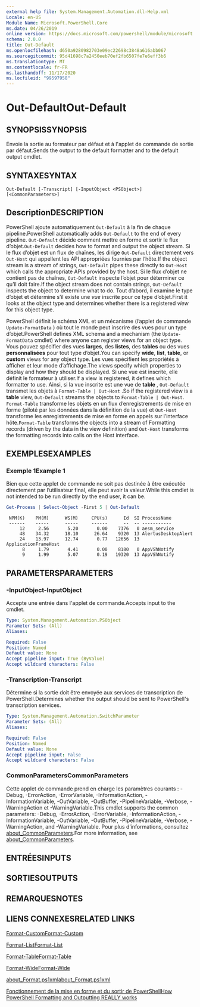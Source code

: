 ```yaml
---
external help file: System.Management.Automation.dll-Help.xml
Locale: en-US
Module Name: Microsoft.PowerShell.Core
ms.date: 04/26/2019
online version: https://docs.microsoft.com/powershell/module/microsoft.powershell.core/out-default?view=powershell-7.2&WT.mc_id=ps-gethelp
schema: 2.0.0
title: Out-Default
ms.openlocfilehash: d650a9280982703e09ec22698c3848a616abb067
ms.sourcegitcommit: 95d41698c7a2450eeb70ef2fb6507fe7e6eff3b6
ms.translationtype: MT
ms.contentlocale: fr-FR
ms.lasthandoff: 11/17/2020
ms.locfileid: "99597958"
---
```

# <span data-ttu-id="0c84d-102">Out-Default</span><span class="sxs-lookup"><span data-stu-id="0c84d-102">Out-Default</span></span>

## <span data-ttu-id="0c84d-103">SYNOPSIS</span><span class="sxs-lookup"><span data-stu-id="0c84d-103">SYNOPSIS</span></span>
<span data-ttu-id="0c84d-104">Envoie la sortie au formateur par défaut et à l'applet de commande de sortie par défaut.</span><span class="sxs-lookup"><span data-stu-id="0c84d-104">Sends the output to the default formatter and to the default output cmdlet.</span></span>

## <span data-ttu-id="0c84d-105">SYNTAXE</span><span class="sxs-lookup"><span data-stu-id="0c84d-105">SYNTAX</span></span>

```
Out-Default [-Transcript] [-InputObject <PSObject>] [<CommonParameters>]
```

## <span data-ttu-id="0c84d-106">Description</span><span class="sxs-lookup"><span data-stu-id="0c84d-106">DESCRIPTION</span></span>

<span data-ttu-id="0c84d-107">PowerShell ajoute automatiquement `Out-Default` à la fin de chaque pipeline.</span><span class="sxs-lookup"><span data-stu-id="0c84d-107">PowerShell automatically adds `Out-Default` to the end of every pipeline.</span></span> <span data-ttu-id="0c84d-108">`Out-Default` décide comment mettre en forme et sortir le flux d’objet.</span><span class="sxs-lookup"><span data-stu-id="0c84d-108">`Out-Default` decides how to format and output the object stream.</span></span> <span data-ttu-id="0c84d-109">Si le flux d’objet est un flux de chaînes, les dirige `Out-Default` directement vers `Out-Host` qui appellent les API appropriées fournies par l’hôte.</span><span class="sxs-lookup"><span data-stu-id="0c84d-109">If the object stream is a stream of strings, `Out-Default` pipes these directly to `Out-Host` which calls the appropriate APIs provided by the host.</span></span> <span data-ttu-id="0c84d-110">Si le flux d’objet ne contient pas de chaînes, `Out-Default` inspecte l’objet pour déterminer ce qu’il doit faire.</span><span class="sxs-lookup"><span data-stu-id="0c84d-110">If the object stream does not contain strings, `Out-Default` inspects the object to determine what to do.</span></span>
<span data-ttu-id="0c84d-111">Tout d’abord, il examine le type d’objet et détermine s’il existe une _vue_ inscrite pour ce type d’objet.</span><span class="sxs-lookup"><span data-stu-id="0c84d-111">First it looks at the object type and determines whether there is a registered _view_ for this object type.</span></span>

<span data-ttu-id="0c84d-112">PowerShell définit le schéma XML et un mécanisme (l’applet de commande `Update-FormatData` ) où tout le monde peut inscrire des vues pour un type d’objet.</span><span class="sxs-lookup"><span data-stu-id="0c84d-112">PowerShell defines XML schema and a mechanism (the `Update-FormatData` cmdlet) where anyone can register views for an object type.</span></span> <span data-ttu-id="0c84d-113">Vous pouvez spécifier des vues **larges**, des **listes**, des **tables** ou des vues **personnalisées** pour tout type d’objet.</span><span class="sxs-lookup"><span data-stu-id="0c84d-113">You can specify **wide**, **list**, **table**, or **custom** views for any object type.</span></span> <span data-ttu-id="0c84d-114">Les vues spécifient les propriétés à afficher et leur mode d’affichage.</span><span class="sxs-lookup"><span data-stu-id="0c84d-114">The views specify which properties to display and how they should be displayed.</span></span> <span data-ttu-id="0c84d-115">Si une vue est inscrite, elle définit le formateur à utiliser.</span><span class="sxs-lookup"><span data-stu-id="0c84d-115">If a view is registered, it defines which formatter to use.</span></span> <span data-ttu-id="0c84d-116">Ainsi, si la vue inscrite est une vue de **table** , `Out-Default` transmet les objets à `Format-Table | Out-Host` .</span><span class="sxs-lookup"><span data-stu-id="0c84d-116">So if the registered view is a **table** view, `Out-Default` streams the objects to `Format-Table | Out-Host`.</span></span> <span data-ttu-id="0c84d-117">`Format-Table` transforme les objets en un flux d’enregistrements de mise en forme (piloté par les données dans la définition de la vue) et `Out-Host` transforme les enregistrements de mise en forme en appels sur l’interface hôte.</span><span class="sxs-lookup"><span data-stu-id="0c84d-117">`Format-Table` transforms the objects into a stream of Formatting records (driven by the data in the view definition) and `Out-Host` transforms the formatting records into calls on the Host interface.</span></span>

## <span data-ttu-id="0c84d-118">EXEMPLES</span><span class="sxs-lookup"><span data-stu-id="0c84d-118">EXAMPLES</span></span>

### <span data-ttu-id="0c84d-119">Exemple 1</span><span class="sxs-lookup"><span data-stu-id="0c84d-119">Example 1</span></span>

<span data-ttu-id="0c84d-120">Bien que cette applet de commande ne soit pas destinée à être exécutée directement par l’utilisateur final, elle peut avoir la valeur.</span><span class="sxs-lookup"><span data-stu-id="0c84d-120">While this cmdlet is not intended to be run directly by the end user, it can be.</span></span>

```powershell
Get-Process | Select-Object -First 5 | Out-Default
```

```Output
 NPM(K)    PM(M)      WS(M)     CPU(s)      Id  SI ProcessName
 ------    -----      -----     ------      --  -- -----------
     12     2.56       5.20       0.00    7376   0 aesm_service
     48    34.32      18.10      26.64    9320  13 AlertusDesktopAlert
     24    13.97      12.74       0.77   12656  13 ApplicationFrameHost
      8     1.79       4.41       0.00    8180   0 AppVShNotify
      9     1.99       5.07       0.19   19320  13 AppVShNotify
```

## <span data-ttu-id="0c84d-121">PARAMETERS</span><span class="sxs-lookup"><span data-stu-id="0c84d-121">PARAMETERS</span></span>

### <span data-ttu-id="0c84d-122">-InputObject</span><span class="sxs-lookup"><span data-stu-id="0c84d-122">-InputObject</span></span>

<span data-ttu-id="0c84d-123">Accepte une entrée dans l'applet de commande.</span><span class="sxs-lookup"><span data-stu-id="0c84d-123">Accepts input to the cmdlet.</span></span>

```yaml
Type: System.Management.Automation.PSObject
Parameter Sets: (All)
Aliases:

Required: False
Position: Named
Default value: None
Accept pipeline input: True (ByValue)
Accept wildcard characters: False
```

### <span data-ttu-id="0c84d-124">-Transcription</span><span class="sxs-lookup"><span data-stu-id="0c84d-124">-Transcript</span></span>

<span data-ttu-id="0c84d-125">Détermine si la sortie doit être envoyée aux services de transcription de PowerShell.</span><span class="sxs-lookup"><span data-stu-id="0c84d-125">Determines whether the output should be sent to PowerShell's transcription services.</span></span>

```yaml
Type: System.Management.Automation.SwitchParameter
Parameter Sets: (All)
Aliases:

Required: False
Position: Named
Default value: None
Accept pipeline input: False
Accept wildcard characters: False
```

### <span data-ttu-id="0c84d-126">CommonParameters</span><span class="sxs-lookup"><span data-stu-id="0c84d-126">CommonParameters</span></span>

<span data-ttu-id="0c84d-127">Cette applet de commande prend en charge les paramètres courants : -Debug, -ErrorAction, -ErrorVariable, -InformationAction, -InformationVariable, -OutVariable, -OutBuffer, -PipelineVariable, -Verbose, -WarningAction et -WarningVariable.</span><span class="sxs-lookup"><span data-stu-id="0c84d-127">This cmdlet supports the common parameters: -Debug, -ErrorAction, -ErrorVariable, -InformationAction, -InformationVariable, -OutVariable, -OutBuffer, -PipelineVariable, -Verbose, -WarningAction, and -WarningVariable.</span></span> <span data-ttu-id="0c84d-128">Pour plus d’informations, consultez [about_CommonParameters](https://go.microsoft.com/fwlink/?LinkID=113216).</span><span class="sxs-lookup"><span data-stu-id="0c84d-128">For more information, see [about_CommonParameters](https://go.microsoft.com/fwlink/?LinkID=113216).</span></span>

## <span data-ttu-id="0c84d-129">ENTRÉES</span><span class="sxs-lookup"><span data-stu-id="0c84d-129">INPUTS</span></span>

## <span data-ttu-id="0c84d-130">SORTIES</span><span class="sxs-lookup"><span data-stu-id="0c84d-130">OUTPUTS</span></span>

## <span data-ttu-id="0c84d-131">REMARQUES</span><span class="sxs-lookup"><span data-stu-id="0c84d-131">NOTES</span></span>

## <span data-ttu-id="0c84d-132">LIENS CONNEXES</span><span class="sxs-lookup"><span data-stu-id="0c84d-132">RELATED LINKS</span></span>

[<span data-ttu-id="0c84d-133">Format-Custom</span><span class="sxs-lookup"><span data-stu-id="0c84d-133">Format-Custom</span></span>](../Microsoft.PowerShell.Utility/Format-Custom.md)

[<span data-ttu-id="0c84d-134">Format-List</span><span class="sxs-lookup"><span data-stu-id="0c84d-134">Format-List</span></span>](../Microsoft.PowerShell.Utility/Format-List.md)

[<span data-ttu-id="0c84d-135">Format-Table</span><span class="sxs-lookup"><span data-stu-id="0c84d-135">Format-Table</span></span>](../Microsoft.PowerShell.Utility/Format-Table.md)

[<span data-ttu-id="0c84d-136">Format-Wide</span><span class="sxs-lookup"><span data-stu-id="0c84d-136">Format-Wide</span></span>](../Microsoft.PowerShell.Utility/Format-Wide.md)

[<span data-ttu-id="0c84d-137">about_Format.ps1xml</span><span class="sxs-lookup"><span data-stu-id="0c84d-137">about_Format.ps1xml</span></span>](About/about_Format.ps1xml.md)

[<span data-ttu-id="0c84d-138">Fonctionnement de la mise en forme et du sortir de PowerShell</span><span class="sxs-lookup"><span data-stu-id="0c84d-138">How PowerShell Formatting and Outputting REALLY works</span></span>](https://devblogs.microsoft.com/powershell/how-powershell-formatting-and-outputting-really-works/)

